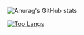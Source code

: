 ![Anurag's GitHub stats](https://github-readme-stats.vercel.app/api?username=synic&count_private=true&theme=tokyonight)

[![Top Langs](https://github-readme-stats.vercel.app/api/top-langs/?username=synic&langs_count=7&theme=tokyonight)](https://github.com/anuraghazra/github-readme-stats)
